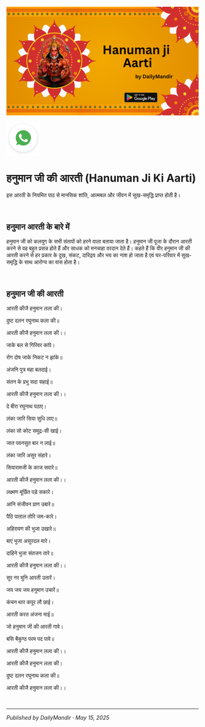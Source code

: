 <!-- Banner SVG -->
![Banner](https://raw.githubusercontent.com/anandwana001/content-repo/refs/heads/main/aarti/hanuman/hanuman_aarti.png)

<!-- Share & WhatsApp icons as SVG -->
<a href="https://api.whatsapp.com/send?text=Check%20out%20this%20article%20in%20the%20Daily%20Mandir%20app%3A%20https%3A%2F%2Fwww.dailymandir.com%2Farticles%3FcontentUrl%3Dhttps%253A%252F%252Fraw.githubusercontent.com%252Fanandwana001%252Fcontent-repo%252Frefs%252Fheads%252Fmain%252Faarti%252Fhanuman%252Fhanuman_aarti_hindi.md%26title%3DHanuman%2520Ji%2520Aarti">
  <img src="https://raw.githubusercontent.com/anandwana001/content-repo/refs/heads/main/assets/ic_wtsapp_share_rounded.svg" alt="WhatsApp"/>
</a>

<br>


# हनुमान जी की आरती (Hanuman Ji Ki Aarti)
इस आरती के नियमित पाठ से मानसिक शांति, आत्मबल और जीवन में सुख-समृद्धि प्राप्त होती है।

<br>

## हनुमान आरती के बारे में
हनुमान जी को कलयुग के सभी संतापों को हरने वाला बताया जाता है। हनुमान जी पूजा के दौरान आरती करने से वह बहुत प्रसन्न होते हैं और साधक को मनचाहा वरदान देते हैं। कहते हैं कि वीर हनुमान जी की आरती करने से हर प्रकार के दुख, संकट, दारिद्रय और भय का नाश हो जाता है एवं घर-परिवार में सुख-समृद्धि के साथ आरोग्य का वास होता है।

<br>

## हनुमान जी की आरती
आरती कीजै हनुमान लला की।

दुष्ट दलन रघुनाथ कला की॥

आरती कीजै हनुमान लला की।।

जाके बल से गिरिवर कांपे।

रोग दोष जाके निकट न झांके॥

अंजनि पुत्र महा बलदाई।

संतन के प्रभु सदा सहाई॥

आरती कीजै हनुमान लला की।।

दे बीरा रघुनाथ पठाए।

लंका जारि सिया सुधि लाए॥

लंका सो कोट समुद्र-सी खाई।

जात पवनसुत बार न लाई॥

लंका जारि असुर संहारे।

सियारामजी के काज सवारे॥

आरती कीजै हनुमान लला की।।

लक्ष्मण मूर्छित पड़े सकारे।

आनि संजीवन प्राण उबारे॥

पैठि पाताल तोरि जम-कारे।

अहिरावण की भुजा उखारे॥

बाएं भुजा असुरदल मारे।

दाहिने भुजा संतजन तारे॥

आरती कीजै हनुमान लला की।।

सुर नर मुनि आरती उतारें।

जय जय जय हनुमान उचारें॥

कंचन थार कपूर लौ छाई।

आरती करत अंजना माई॥

जो हनुमान जी की आरती गावे।

बसि बैकुण्ठ परम पद पावे॥

आरती कीजै हनुमान लला की।।

आरती कीजै हनुमान लला की।

दुष्ट दलन रघुनाथ कला की॥

आरती कीजै हनुमान लला की।।



<br>

---

*Published by DailyMandir · May 15, 2025*
